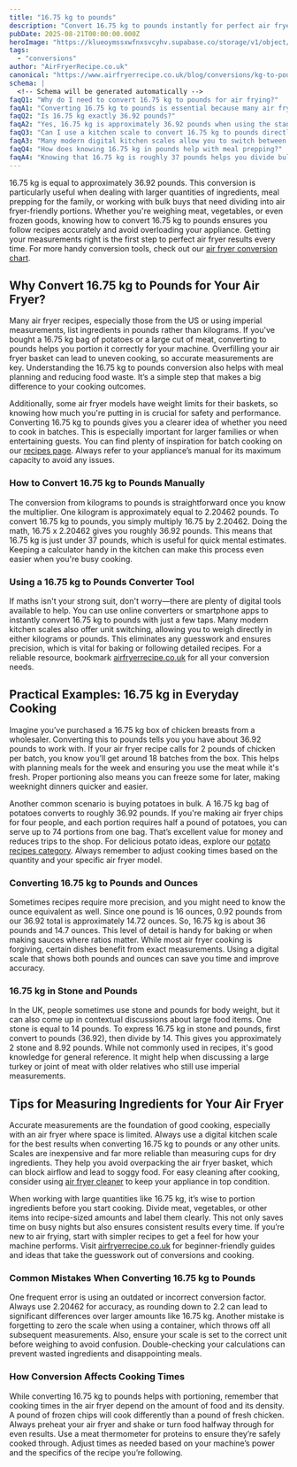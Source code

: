 ```yaml
---
title: "16.75 kg to pounds"
description: "Convert 16.75 kg to pounds instantly for perfect air fryer portions. Get accurate measurements for recipes and meal prep with our easy guide."
pubDate: 2025-08-21T00:00:00.000Z
heroImage: "https://klueoymssxwfnxsvcyhv.supabase.co/storage/v1/object/public/Shmucket/16-75-kg-to-pounds.webp"
tags:
  - "conversions"
author: "AirFryerRecipe.co.uk"
canonical: "https://www.airfryerrecipe.co.uk/blog/conversions/kg-to-pounds/16-75-kg-to-pounds"
schema: |
  <!-- Schema will be generated automatically -->
faqQ1: "Why do I need to convert 16.75 kg to pounds for air frying?"
faqA1: "Converting 16.75 kg to pounds is essential because many air fryer recipes, especially those from American sources or using imperial measurements, list ingredients in pounds. Accurate conversions ensure you portion correctly for your air fryer basket, preventing overcrowding and promoting even cooking. It also helps with meal planning and cost-effective bulk buying."
faqQ2: "Is 16.75 kg exactly 36.92 pounds?"
faqA2: "Yes, 16.75 kg is approximately 36.92 pounds when using the standard conversion factor of 1 kg = 2.20462 pounds. This is a precise calculation, but for most practical kitchen purposes, rounding to 37 pounds is acceptable. Always use a digital scale for the most accuracy when weighing ingredients for recipes."
faqQ3: "Can I use a kitchen scale to convert 16.75 kg to pounds directly?"
faqA3: "Many modern digital kitchen scales allow you to switch between units, including kilograms and pounds. Simply place your item on the scale and press the unit button until it displays pounds. This eliminates manual calculation errors and provides instant, accurate conversions for any amount, including 16.75 kg."
faqQ4: "How does knowing 16.75 kg in pounds help with meal prepping?"
faqA4: "Knowing that 16.75 kg is roughly 37 pounds helps you divide bulk purchases into meal-sized portions efficiently. For example, if a recipe uses 2 pounds of meat per meal, you can prepare about 18 meals from a 16.75 kg purchase. This aids in budgeting, reduces food waste, and streamlines your weekly cooking routine."
---
```

<p>16.75 kg is equal to approximately 36.92 pounds. This conversion is particularly useful when dealing with larger quantities of ingredients, meal prepping for the family, or working with bulk buys that need dividing into air fryer-friendly portions. Whether you're weighing meat, vegetables, or even frozen goods, knowing how to convert 16.75 kg to pounds ensures you follow recipes accurately and avoid overloading your appliance. Getting your measurements right is the first step to perfect air fryer results every time. For more handy conversion tools, check out our <a href="https://www.airfryerrecipe.co.uk/air-fryer-conversion-chart">air fryer conversion chart</a>.</p>

<h2>Why Convert 16.75 kg to Pounds for Your Air Fryer?</h2>
<p>Many air fryer recipes, especially those from the US or using imperial measurements, list ingredients in pounds rather than kilograms. If you've bought a 16.75 kg bag of potatoes or a large cut of meat, converting to pounds helps you portion it correctly for your machine. Overfilling your air fryer basket can lead to uneven cooking, so accurate measurements are key. Understanding the 16.75 kg to pounds conversion also helps with meal planning and reducing food waste. It’s a simple step that makes a big difference to your cooking outcomes.</p>
<p>Additionally, some air fryer models have weight limits for their baskets, so knowing how much you're putting in is crucial for safety and performance. Converting 16.75 kg to pounds gives you a clearer idea of whether you need to cook in batches. This is especially important for larger families or when entertaining guests. You can find plenty of inspiration for batch cooking on our <a href="https://www.airfryerrecipe.co.uk/recipes">recipes page</a>. Always refer to your appliance’s manual for its maximum capacity to avoid any issues.</p>

<h3>How to Convert 16.75 kg to Pounds Manually</h3>
<p>The conversion from kilograms to pounds is straightforward once you know the multiplier. One kilogram is approximately equal to 2.20462 pounds. To convert 16.75 kg to pounds, you simply multiply 16.75 by 2.20462. Doing the math, 16.75 x 2.20462 gives you roughly 36.92 pounds. This means that 16.75 kg is just under 37 pounds, which is useful for quick mental estimates. Keeping a calculator handy in the kitchen can make this process even easier when you're busy cooking.</p>

<h3>Using a 16.75 kg to Pounds Converter Tool</h3>
<p>If maths isn't your strong suit, don't worry—there are plenty of digital tools available to help. You can use online converters or smartphone apps to instantly convert 16.75 kg to pounds with just a few taps. Many modern kitchen scales also offer unit switching, allowing you to weigh directly in either kilograms or pounds. This eliminates any guesswork and ensures precision, which is vital for baking or following detailed recipes. For a reliable resource, bookmark <a href="https://www.airfryerrecipe.co.uk">airfryerrecipe.co.uk</a> for all your conversion needs.</p>

<h2>Practical Examples: 16.75 kg in Everyday Cooking</h2>
<p>Imagine you’ve purchased a 16.75 kg box of chicken breasts from a wholesaler. Converting this to pounds tells you you have about 36.92 pounds to work with. If your air fryer recipe calls for 2 pounds of chicken per batch, you know you’ll get around 18 batches from the box. This helps with planning meals for the week and ensuring you use the meat while it's fresh. Proper portioning also means you can freeze some for later, making weeknight dinners quicker and easier.</p>
<p>Another common scenario is buying potatoes in bulk. A 16.75 kg bag of potatoes converts to roughly 36.92 pounds. If you're making air fryer chips for four people, and each portion requires half a pound of potatoes, you can serve up to 74 portions from one bag. That’s excellent value for money and reduces trips to the shop. For delicious potato ideas, explore our <a href="https://www.airfryerrecipe.co.uk/recipe-category/potatoes">potato recipes category</a>. Always remember to adjust cooking times based on the quantity and your specific air fryer model.</p>

<h3>Converting 16.75 kg to Pounds and Ounces</h3>
<p>Sometimes recipes require more precision, and you might need to know the ounce equivalent as well. Since one pound is 16 ounces, 0.92 pounds from our 36.92 total is approximately 14.72 ounces. So, 16.75 kg is about 36 pounds and 14.7 ounces. This level of detail is handy for baking or when making sauces where ratios matter. While most air fryer cooking is forgiving, certain dishes benefit from exact measurements. Using a digital scale that shows both pounds and ounces can save you time and improve accuracy.</p>

<h3>16.75 kg in Stone and Pounds</h3>
<p>In the UK, people sometimes use stone and pounds for body weight, but it can also come up in contextual discussions about large food items. One stone is equal to 14 pounds. To express 16.75 kg in stone and pounds, first convert to pounds (36.92), then divide by 14. This gives you approximately 2 stone and 8.92 pounds. While not commonly used in recipes, it's good knowledge for general reference. It might help when discussing a large turkey or joint of meat with older relatives who still use imperial measurements.</p>

<h2>Tips for Measuring Ingredients for Your Air Fryer</h2>
<p>Accurate measurements are the foundation of good cooking, especially with an air fryer where space is limited. Always use a digital kitchen scale for the best results when converting 16.75 kg to pounds or any other units. Scales are inexpensive and far more reliable than measuring cups for dry ingredients. They help you avoid overpacking the air fryer basket, which can block airflow and lead to soggy food. For easy cleaning after cooking, consider using <a href="https://www.airfryerrecipe.co.uk/air-fryer-cleaner">air fryer cleaner</a> to keep your appliance in top condition.</p>
<p>When working with large quantities like 16.75 kg, it’s wise to portion ingredients before you start cooking. Divide meat, vegetables, or other items into recipe-sized amounts and label them clearly. This not only saves time on busy nights but also ensures consistent results every time. If you’re new to air frying, start with simpler recipes to get a feel for how your machine performs. Visit <a href="https://www.airfryerrecipe.co.uk">airfryerrecipe.co.uk</a> for beginner-friendly guides and ideas that take the guesswork out of conversions and cooking.</p>

<h3>Common Mistakes When Converting 16.75 kg to Pounds</h3>
<p>One frequent error is using an outdated or incorrect conversion factor. Always use 2.20462 for accuracy, as rounding down to 2.2 can lead to significant differences over larger amounts like 16.75 kg. Another mistake is forgetting to zero the scale when using a container, which throws off all subsequent measurements. Also, ensure your scale is set to the correct unit before weighing to avoid confusion. Double-checking your calculations can prevent wasted ingredients and disappointing meals.</p>

<h3>How Conversion Affects Cooking Times</h3>
<p>While converting 16.75 kg to pounds helps with portioning, remember that cooking times in the air fryer depend on the amount of food and its density. A pound of frozen chips will cook differently than a pound of fresh chicken. Always preheat your air fryer and shake or turn food halfway through for even results. Use a meat thermometer for proteins to ensure they’re safely cooked through. Adjust times as needed based on your machine’s power and the specifics of the recipe you’re following.</p>
